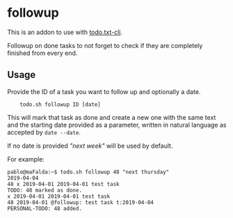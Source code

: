 followup
========
This is an addon to use with [todo.txt-cli](https://github.com/todotxt/todo.txt-cli).

Followup on done tasks to not forget to check if they are completely finished from every end.

Usage
-----
Provide the ID of a task you want to follow up and optionally a date.
```
	todo.sh followup ID [date]
```
This will mark that task as done and create a new one with the same text and the starting date provided as a parameter, written in natural language as accepted by `date --date`.

If no date is provided *"next week"* will be used by default.

For example:

```
pablo@maFalda:~$ todo.sh followup 48 "next thursday"
2019-04-04
48 x 2019-04-01 2019-04-01 test task
TODO: 48 marked as done.
x 2019-04-01 2019-04-01 test task
48 2019-04-01 @followup: test task t:2019-04-04
PERSONAL-TODO: 48 added.
```
